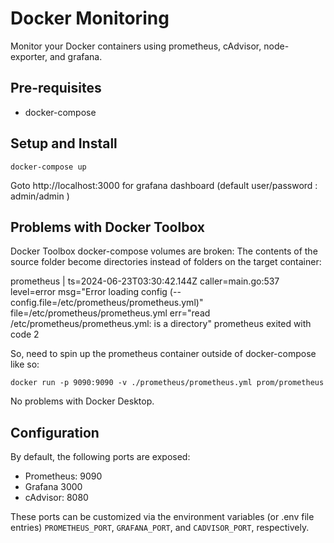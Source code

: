# Docker Monitoring
Monitor your Docker containers using prometheus, cAdvisor, node-exporter, and grafana.

## Pre-requisites

* docker-compose

## Setup and Install

```docker-compose up```

Goto http://localhost:3000 for grafana dashboard (default user/password : admin/admin )

## Problems with Docker Toolbox

Docker Toolbox docker-compose volumes are broken: The contents of the source folder become directories instead of folders on the target container:

prometheus       | ts=2024-06-23T03:30:42.144Z caller=main.go:537 level=error msg="Error loading config (--config.file=/etc/prometheus/prometheus.yml)" file=/etc/prometheus/prometheus.yml err="read /etc/prometheus/prometheus.yml: is a directory"
prometheus exited with code 2

So, need to spin up the prometheus container outside of docker-compose like so:

```docker run -p 9090:9090 -v ./prometheus/prometheus.yml prom/prometheus```

No problems with Docker Desktop.

## Configuration

By default, the following ports are exposed:

* Prometheus: 9090
* Grafana 3000
* cAdvisor: 8080

These ports can be customized via the environment variables (or .env file entries) `PROMETHEUS_PORT`, `GRAFANA_PORT`, and `CADVISOR_PORT`, respectively.
